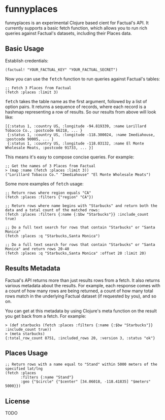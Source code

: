 # funnyplaces

funnyplaces is an experimental Clojure based cient for Factual's API. It currently supports a basic fetch function, which allows you to run rich queries against Factual's datasets, including their Places data.

## Basic Usage

Establish credentials:

	(factual! "YOUR_FACTUAL_KEY" "YOUR_FACTUAL_SECRET")

Now you can use the <tt>fetch</tt> function to run queries against Factual's tables:

	;; Fetch 3 Places from Factual
	(fetch :places :limit 3)

<tt>fetch</tt> takes the table name as the first argument, followed by a list of option pairs. It returns a sequence of records, where each record is a hashmap representing a row of results. So our results from above will look like:

	[{:status 1, :country US, :longitude -94.819339, :name Lorillard Tobacco Co., :postcode 66218, ... }
	 {:status 1, :country US, :longitude -118.300024, :name Imediahouse, :postcode 90005, ... }
	 {:status 1, :country US, :longitude -118.03132, :name El Monte Wholesale Meats, :postcode 91733, ... }]

This means it's easy to compose concise queries. For example:

	;; Get the names of 3 Places from Factual
	> (map :name (fetch :places :limit 3))
	("Lorillard Tobacco Co." "Imediahouse" "El Monte Wholesale Meats")

Some more examples of <tt>fetch</tt> usage:

	;; Return rows where region equals "CA"
	(fetch :places :filters {"region" "CA"})

	;; Return rows where name begins with "Starbucks" and return both the data and a total count of the matched rows:
	(fetch :places :filters {:name {:$bw "Starbucks"}} :include_count true)

	;; Do a full text search for rows that contain "Starbucks" or "Santa Monica"
	(fetch :places :q "Starbucks,Santa Monica")

	;; Do a full text search for rows that contain "Starbucks" or "Santa Monica" and return rows 20-40
	(fetch :places :q "Starbucks,Santa Monica" :offset 20 :limit 20)

## Results Metadata

Factual's API returns more than just results rows from a fetch. It also returns various metadata about the results. For example, each response comes with a count of how many rows are being returned, a count of how many total rows match in the underlying Factual dataset (if requested by you), and so on.

You can get at this metadata by using Clojure's meta function on the result you get back from a fetch. For example:

	> (def starbucks (fetch :places :filters {:name {:$bw "Starbucks"}} :include_count true))
	> (meta starbucks)
	{:total_row_count 8751, :included_rows 20, :version 3, :status "ok"}

## Places Usage

	;; Return rows with a name equal to "Stand" within 5000 meters of the specified lat/lng
	(fetch :places
	       :filters {:name "Stand"}
	       :geo {"$circle" {"$center" [34.06018, -118.41835] "$meters" 5000}})

## License

TODO